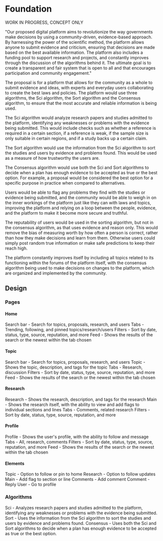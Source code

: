 # Foundation

WORK IN PROGRESS, CONCEPT ONLY

"Our proposed digital platform aims to revolutionize the way governments make decisions by using a community-driven, evidence-based approach. By harnessing the power of the scientific method, the platform allows anyone to submit evidence and criticism, ensuring that decisions are made based on the best available information. The platform also includes a funding pool to support research and projects, and constantly improves through the discussion of the algorithms behind it. The ultimate goal is to create a transparent and fair system that is open to all and that encourages participation and community engagement."

The proposal is for a platform that allows for the community as a whole to submit evidence and ideas, with experts and everyday users collaborating to create the best laws and policies. The platform would use three algorithms, the Sci algorithm, the Sort algorithm and the Consensus algorithm, to ensure that the most accurate and reliable information is being used.

The Sci algorithm would analyze research papers and studies admitted to the platform, identifying any weaknesses or problems with the evidence being submitted. This would include checks such as whether a reference is required in a certain section, if a reference is weak, if the sample size is only suitable in certain regions, and if a study backs up a certain claim.

The Sort algorithm would use the information from the Sci algorithm to sort the studies and users by evidence and problems found. This would be used as a measure of how trustworthy the users are.

The Consensus algorithm would use both the Sci and Sort algorithms to decide when a plan has enough evidence to be accepted as true or the best option. For example, a proposal would be considered the best option for a specific purpose in practice when compared to alternatives.

Users would be able to flag any problems they find with the studies or evidence being submitted, and the community would be able to weigh in on the inner workings of the platform just like they can with laws and topics, improving the platform and relying on a loop between the people, evidence, and the platform to make it become more secure and truthful.

The reputability of users would be used in the sorting algorithm, but not in the consensus algorithm, as that uses evidence and reason only.
This would remove the bias of measuring worth by how often a person is correct, rather than how they make decisions and learn from them.
Otherwise users could simply post random true information or make safe predictions to keep their reach high.

The platform constantly improves itself by including all topics related to its functioning within the forums of the platform itself, with the consensus algorithm being used to make decisions on changes to the platform, which are organized and implemented by the community.

## Design

### Pages

#### Home

Search bar - Search for topics, proposals, research, and users
Tabs - Trending, following, and pinned topics/research/users
Filters - Sort by date, status, type, source, reputation, and more
Feed - Shows the results of the search or the newest within the tab chosen

#### Topic

Search bar - Search for topics, proposals, research, and users
Topic - Shows the topic, description, and tags for the topic
Tabs - Research, discussion
Filters - Sort by date, status, type, source, reputation, and more
Feed - Shows the results of the search or the newest within the tab chosen

#### Research

Research - Shows the research, description, and tags for the research
Main - Shows the research itself, with the ability to view and add flags to individual sections and lines
Tabs - Comments, related research
Filters - Sort by date, status, type, source, reputation, and more

#### Profile

Profile - Shows the user's profile, with the ability to follow and message
Tabs - All, research, comments
Filters - Sort by date, status, type, source, reputation, and more
Feed - Shows the results of the search or the newest within the tab chosen

#### Elements

Topic - Option to follow or pin to home
    Research - Option to follow updates
        Main - Add flag to section or line
        Comments - Add comment
            Comment - Reply
                User - Go to profile

### Algorithms

Sci - Analyzes research papers and studies admitted to the platform, identifying any weaknesses or problems with the evidence being submitted.
Sort - Uses the information from the Sci algorithm to sort the studies and users by evidence and problems found.
Consensus - Uses both the Sci and Sort algorithms to decide when a plan has enough evidence to be accepted as true or the best option.
